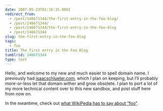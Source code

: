 ```yaml
---
date: 2007-05-23T01:16:15.000Z
redirect_from:
  - /post/146671344/the-first-entry-in-the-foo-blog/
  - /post/146671344/
  - /post/146671344/the-first-entry-in-the-foo-blog
  - /post/146671344
slug: the-first-entry-in-the-foo-blog
tags:
  - foo
title: The first entry in the Foo Blog
tumblrid: 146671344
type: text
---
```

<p>Hello, and welcome to my new and much easier to spell domain name.  I previously had <a href="http://isaacschlueter.com">isaacschlueter.com</a>, which I plan on keeping, but I&rsquo;ll probably more-or-less let that domain wither and grow obsolete.  I plan to port a lot of my more technical content over to this new sandbox, and post stuff here from now on.</p>

<p>In the meantime, check out <a href="http://en.wikipedia.org/wiki/Foo">what WikiPedia has to say about &ldquo;foo&rdquo;</a>.</p>

